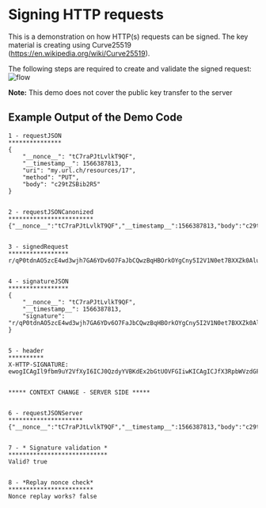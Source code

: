 # Signing HTTP requests
This is a demonstration on how HTTP(s) requests can be signed.
The key material is creating using Curve25519 (https://en.wikipedia.org/wiki/Curve25519).

The following steps are required to create and validate the signed request:
![flow](https://i.imgur.com/rUNnuXP.png)

**Note:** This demo does not cover the public key transfer to the server

## Example Output of the Demo Code
```
1 - requestJSON
***************
{
    "__nonce__": "tC7raPJtLvlkT9QF",
    "__timestamp__": 1566387813,
    "uri": "my.url.ch/resources/17",
    "method": "PUT",
    "body": "c29tZSBib2R5"
}


2 - requestJSONCanonized
************************
{"__nonce__":"tC7raPJtLvlkT9QF","__timestamp__":1566387813,"body":"c29tZSBib2R5","method":"PUT","uri":"my.url.ch/resources/17"}


3 - signedRequest
*****************
r/qP0tdnAO5zcE4wd3wjh7GA6YDv6O7FaJbCQwzBqHBOrkOYgCny5I2V1N0et7BXXZk0AluD10hG6ZRvsJoOBw==


4 - signatureJSON
*****************
{
    "__nonce__": "tC7raPJtLvlkT9QF",
    "__timestamp__": 1566387813,
    "signature": "r/qP0tdnAO5zcE4wd3wjh7GA6YDv6O7FaJbCQwzBqHBOrkOYgCny5I2V1N0et7BXXZk0AluD10hG6ZRvsJoOBw=="
}


5 - header
**********
X-HTTP-SIGNATURE: ewogICAgIl9fbm9uY2VfXyI6ICJ0QzdyYVBKdEx2bGtUOVFGIiwKICAgICJfX3RpbWVzdGFtcF9fIjogMTU2NjM4NzgxMywKICAgICJzaWduYXR1cmUiOiAici9xUDB0ZG5BTzV6Y0U0d2Qzd2poN0dBNllEdjZPN0ZhSmJDUXd6QnFIQk9ya09ZZ0NueTVJMlYxTjBldDdCWFhaazBBbHVEMTBoRzZaUnZzSm9PQnc9PSIKfQ==


***** CONTEXT CHANGE - SERVER SIDE *****


6 - requestJSONServer
*********************
{"__nonce__":"tC7raPJtLvlkT9QF","__timestamp__":1566387813,"body":"c29tZSBib2R5","method":"PUT","uri":"my.url.ch/resources/17"}


7 - * Signature validation *
****************************
Valid? true


8 - *Replay nonce check*
************************
Nonce replay works? false
```
